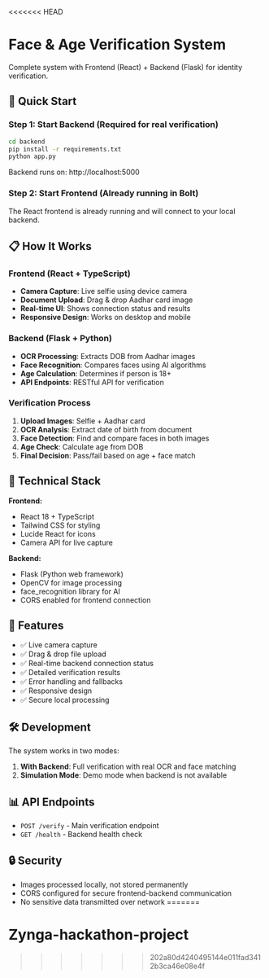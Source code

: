 <<<<<<< HEAD
# Face & Age Verification System

Complete system with Frontend (React) + Backend (Flask) for identity verification.

## 🚀 Quick Start

### Step 1: Start Backend (Required for real verification)
```bash
cd backend
pip install -r requirements.txt
python app.py
```
Backend runs on: http://localhost:5000

### Step 2: Start Frontend (Already running in Bolt)
The React frontend is already running and will connect to your local backend.

## 📋 How It Works

### Frontend (React + TypeScript)
- **Camera Capture**: Live selfie using device camera
- **Document Upload**: Drag & drop Aadhar card image
- **Real-time UI**: Shows connection status and results
- **Responsive Design**: Works on desktop and mobile

### Backend (Flask + Python)
- **OCR Processing**: Extracts DOB from Aadhar images
- **Face Recognition**: Compares faces using AI algorithms
- **Age Calculation**: Determines if person is 18+
- **API Endpoints**: RESTful API for verification

### Verification Process
1. **Upload Images**: Selfie + Aadhar card
2. **OCR Analysis**: Extract date of birth from document
3. **Face Detection**: Find and compare faces in both images
4. **Age Check**: Calculate age from DOB
5. **Final Decision**: Pass/fail based on age + face match

## 🔧 Technical Stack

**Frontend:**
- React 18 + TypeScript
- Tailwind CSS for styling
- Lucide React for icons
- Camera API for live capture

**Backend:**
- Flask (Python web framework)
- OpenCV for image processing
- face_recognition library for AI
- CORS enabled for frontend connection

## 📱 Features

- ✅ Live camera capture
- ✅ Drag & drop file upload
- ✅ Real-time backend connection status
- ✅ Detailed verification results
- ✅ Error handling and fallbacks
- ✅ Responsive design
- ✅ Secure local processing

## 🛠️ Development

The system works in two modes:
1. **With Backend**: Full verification with real OCR and face matching
2. **Simulation Mode**: Demo mode when backend is not available

## 📊 API Endpoints

- `POST /verify` - Main verification endpoint
- `GET /health` - Backend health check

## 🔒 Security

- Images processed locally, not stored permanently
- CORS configured for secure frontend-backend communication
- No sensitive data transmitted over network
=======
# Zynga-hackathon-project
>>>>>>> 202a80d4240495144e011fad3412b3ca46e08e4f
